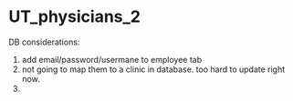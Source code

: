 # UT_physicians_2

DB considerations:
  1. add email/password/usermane to employee tab
  2. not going to map them to a clinic in database. too hard to update right now. 
  3. 


